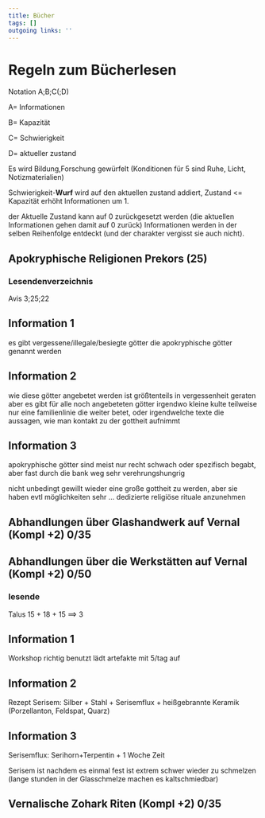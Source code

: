 ```yaml
---
title: Bücher  
tags: []
outgoing links: ''  
---
```

# Regeln zum Bücherlesen

Notation A;B;C(;D)  

A= Informationen  

B= Kapazität  

C= Schwierigkeit  

D= aktueller zustand  



Es wird Bildung,Forschung gewürfelt (Konditionen für 5 sind Ruhe, Licht, Notizmaterialien)    

Schwierigkeit-**Wurf** wird auf den aktuellen zustand addiert, Zustand <= Kapazität erhöht Informationen um 1.  

der Aktuelle Zustand kann auf 0 zurückgesetzt werden (die aktuellen Informationen gehen damit auf 0 zurück) Informationen werden in der selben Reihenfolge entdeckt (und der charakter vergisst sie auch nicht).  





## Apokryphische Religionen Prekors (25)

### Lesendenverzeichnis

Avis 3;25;22



## Information 1 

es gibt vergessene/illegale/besiegte götter die apokryphische götter genannt werden





## Information 2

wie diese götter angebetet werden ist größtenteils in vergessenheit geraten aber es gibt für alle noch angebeteten götter irgendwo kleine kulte teilweise nur eine familienlinie die weiter betet, oder irgendwelche texte die aussagen, wie man kontakt zu der gottheit aufnimmt



## Information 3

apokryphische götter sind meist nur recht schwach oder spezifisch begabt, aber fast durch die bank weg sehr verehrungshungrig 

nicht unbedingt gewillt wieder eine große gottheit zu werden, aber sie haben evtl möglichkeiten sehr ... dedizierte religiöse rituale anzunehmen



## Abhandlungen über Glashandwerk auf Vernal (Kompl +2) 0/35

## Abhandlungen über die Werkstätten auf Vernal (Kompl +2) 0/50

### lesende

Talus 15 + 18 + 15 ==> 3



## Information 1

Workshop richtig benutzt lädt artefakte mit 5/tag auf



## Information 2

Rezept Serisem: Silber + Stahl + Serisemflux + heißgebrannte Keramik (Porzellanton, Feldspat, Quarz)



## Information 3

Serisemflux: Serihorn+Terpentin + 1 Woche Zeit

Serisem ist nachdem es einmal fest ist extrem schwer wieder zu schmelzen (lange stunden in der Glasschmelze machen es kaltschmiedbar)





 

## Vernalische Zohark Riten (Kompl +2) 0/35



